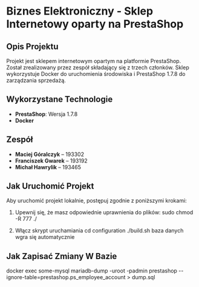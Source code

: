 # Biznes Elektroniczny - Sklep Internetowy oparty na PrestaShop

## Opis Projektu
Projekt jest sklepem internetowym opartym na platformie PrestaShop. Został zrealizowany przez zespół składający się z trzech członków. Sklep wykorzystuje Docker do uruchomienia środowiska i PrestaShop 1.7.8 do zarządzania sprzedażą.

## Wykorzystane Technologie
- **PrestaShop**: Wersja 1.7.8
- **Docker**

## Zespół
- **Maciej Góralczyk** – 193302
- **Franciszek Gwarek** – 193192
- **Michał Hawrylik** – 193465

## Jak Uruchomić Projekt

Aby uruchomić projekt lokalnie, postępuj zgodnie z poniższymi krokami:

1. Upewnij się, że masz odpowiednie uprawnienia do plików:
sudo chmod -R 777 ./

2. Włącz skrypt uruchamiania
cd configuration
./build.sh
baza danych wgra się automatycznie

## Jak Zapisać Zmiany W Bazie
docker exec some-mysql mariadb-dump -uroot -padmin prestashop --ignore-table=prestashop.ps_employee_account > dump.sql